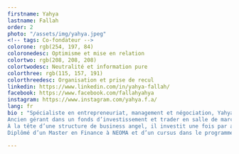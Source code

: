 ```yaml
---
firstname: Yahya
lastname: Fallah
order: 2
photo: "/assets/img/yahya.jpeg"
<!-- tags: Co-fondateur -->
colorone: rgb(254, 197, 84)
coloronedesc: Optimisme et mise en relation
colortwo: rgb(208, 208, 208)
colortwodesc: Neutralité et information pure
colorthree: rgb(115, 157, 191)
colorthreedesc: Organisation et prise de recul
linkedin: https://www.linkedin.com/in/yahya-fallah/
facebook: https://www.facebook.com/fallahyahya
instagram: https://www.instagram.com/yahya.f.a/
lang: fr
bio : "Spécialiste en entrepreneuriat, management et négociation, Yahya a fondé trois sociétés dans différents secteurs (conseil, mode textile, agro-alimentaire). Il a développé une vision spécifique concernant le social-business et l’économie collaborative. <br><br>
Ancien gérant dans un fonds d’investissement et trader en salle de marchés, il a une connaissance précise des enjeux financiers, tant sur un plan macro-économique qu’à l’échelle d’une entreprise. <br><br>
À la tête d’une structure de business angel, il investit une fois par an dans une startup pour les accompagner tant sur un axe économique que stratégique. <br><br>
Diplômé d’un Master en Finance à NEOMA et d’un cursus dans le programme MBA de Clarkson University (New York, USA), il possède aujourd’hui une expérience importante sur les enjeux interculturels et les problématiques de développement des entreprises. Formateur et consultant en entreprises, il enseigne également dans les grandes écoles de commerce et d’ingénieur (ESSEC, Ponts et Chaussées, NEOMA, ESMOD, etc…)."

---
```

